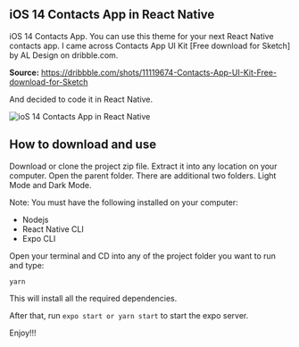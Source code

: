 ## iOS 14 Contacts App in React Native

iOS 14 Contacts App. You can use this theme for your next React Native contacts app. I came across Contacts App UI Kit [Free download for Sketch] by AL Design on dribble.com.

**Source:** https://dribbble.com/shots/11119674-Contacts-App-UI-Kit-Free-download-for-Sketch

And decided to code it in React Native.

![ioS 14 Contacts App in React Native](https://res.cloudinary.com/dkamonv0d/image/upload/v1589891158/projs/iOS_14_contacts_app_banner_a8sm8b.png)
## How to download and use

Download or clone the project zip file. Extract it into any location on your computer. Open the parent folder. There are additional two folders. Light Mode and Dark Mode.

Note: You must have the following installed on your computer:

 - Nodejs
 - React Native CLI
 - Expo CLI

Open your terminal and CD into any of the project folder you want to run and type:

    yarn

This will install all the required dependencies.

After that, run `expo start or yarn start` to start the expo server.

Enjoy!!!
